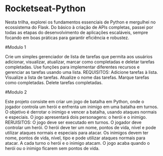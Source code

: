 # Rocketseat-Python
Nesta trilha, explorei os fundamentos essenciais de Python e mergulhei no ecossistema do Flask. Do básico à criação de APIs completas, passei por todas as etapas do desenvolvimento de aplicações escaláveis, sempre focando em boas práticas para garantir eficiência e robustez.

#Modulo 1

Crie um simples gerenciador de lista de tarefas que permita aos usuários adicionar, visualizar, atualizar, marcar como completadas e deletar tarefas completadas. Use funções para implementar diferentes recursos e gerenciar as tarefas usando uma lista.
REQUISITOS:
Adicione tarefas à lista. Visualize a lista de tarefas. Atualize o nome das tarefas. Marque tarefas como completadas. Delete tarefas completadas.

#Modulo 2

Este projeto consiste em criar um jogo de batalha em Python, onde o jogador controla um herói e enfrenta um inimigo em uma batalha em turnos. O objetivo é derrotar o inimigo e vencer a batalha, usando ataques normais e especiais. O jogo apresentará dois personagens: o herói e o inimigo.
RERUISITOS:
O jogo deve ser executado em turnos.
O jogador deve controlar um herói.
O herói deve ter um nome, pontos de vida, nível e pode utilizar ataques normais e especiais para atacar.
Os inimigos devem ter nome, pontos de vida, nível, tipo e pode utilizar ataques normais para atacar.
A cada turno o herói e o inimigo atacam.
O jogo acaba quando o herói ou o inimigo ficarem sem pontos de vida.
